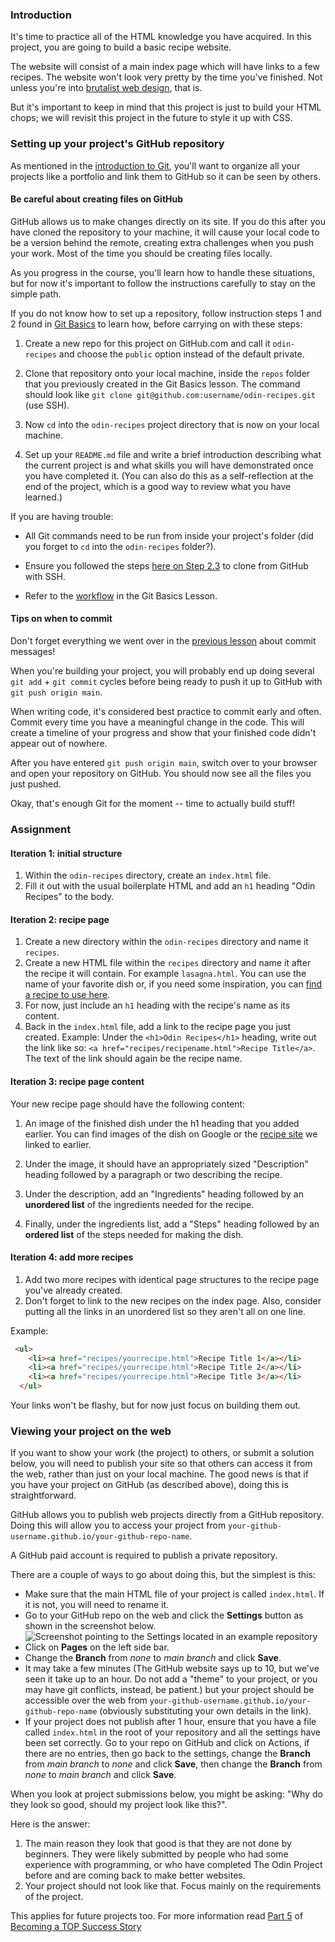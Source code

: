 ### Introduction

It's time to practice all of the HTML knowledge you have acquired. In this project, you are going to build a basic recipe website.

The website will consist of a main index page which will have links to a few recipes. The website won't look very pretty by the time you've finished. Not unless you're into [brutalist web design](https://brutalistwebsites.com/), that is.

But it's important to keep in mind that this project is just to build your HTML chops; we will revisit this project in the future to style it up with CSS.

### Setting up your project's GitHub repository

As mentioned in the [introduction to Git](https://www.theodinproject.com/paths/foundations/courses/foundations/lessons/introduction-to-git), you'll want to organize all your projects like a portfolio and link them to GitHub so it can be seen by others.

<div class="lesson-note lesson-note--warning" markdown="1">
 
#### Be careful about creating files on GitHub
GitHub allows us to make changes directly on its site. If you do this after you have cloned the repository to your machine, it will cause your local code to be a version behind the remote, creating extra challenges when you push your work. Most of the time you should be creating files locally.

 As you progress in the course, you'll learn how to handle these situations, but for now it's important to follow the instructions carefully to stay on the simple path.
</div>

If you do not know how to set up a repository, follow instruction steps 1 and 2 found in [Git Basics](https://www.theodinproject.com/paths/foundations/courses/foundations/lessons/git-basics) to learn how, before carrying on with these steps:

1. Create a new repo for this project on GitHub.com and call it `odin-recipes` and choose the `public` option instead of the default private.

1. Clone that repository onto your local machine, inside the `repos` folder that you previously created in the Git Basics lesson. The command should look like `git clone git@github.com:username/odin-recipes.git` (use SSH).

1. Now `cd` into the `odin-recipes` project directory that is now on your local machine.

1. Set up your `README.md` file and write a brief introduction describing what the current project is and what skills you will have demonstrated once you have completed it. (You can also do this as a self-reflection at the end of the project, which is a good way to review what you have learned.)

If you are having trouble:

- All Git commands need to be run from inside your project's folder (did you forget to `cd` into the `odin-recipes` folder?).

- Ensure you followed the steps [here on Step 2.3](/paths/foundations/courses/foundations/lessons/setting-up-git#step-2-configure-git-and-github) to clone from GitHub with SSH.

- Refer to the [workflow](https://www.theodinproject.com/paths/foundations/courses/foundations/lessons/git-basics) in the Git Basics Lesson.

#### Tips on when to commit

Don't forget everything we went over in the [previous lesson](https://www.theodinproject.com/paths/foundations/courses/foundations/lessons/commit-messages) about commit messages!

When you're building your project, you will probably end up doing several `git add` + `git commit` cycles before being ready to push it up to GitHub with `git push origin main`.

When writing code, it's considered best practice to commit early and often. Commit every time you have a meaningful change in the code. This will create a timeline of your progress and show that your finished code didn't appear out of nowhere.

After you have entered `git push origin main`, switch over to your browser and open your repository on GitHub. You should now see all the files you just pushed.

Okay, that's enough Git for the moment -- time to actually build stuff!

### Assignment

<div class="lesson-content__panel" markdown="1">

#### Iteration 1: initial structure

1. Within the `odin-recipes` directory, create an `index.html` file.
1. Fill it out with the usual boilerplate HTML and add an `h1` heading "Odin Recipes" to the body.

#### Iteration 2:  recipe page

1. Create a new directory within the `odin-recipes` directory and name it `recipes`.
1. Create a new HTML file within the  `recipes` directory and name it after the recipe it will contain. For example `lasagna.html`. You can use the name of your favorite dish or, if you need some inspiration, you can [find a recipe to use here](https://www.allrecipes.com/).
1. For now, just include an `h1` heading with the recipe's name as its content.
1. Back in the `index.html` file, add a link to the recipe page you just created. Example: Under the `<h1>Odin Recipes</h1>` heading, write out the link like so: `<a href="recipes/recipename.html">Recipe Title</a>`. The text of the link should again be the recipe name.

#### Iteration 3:  recipe page content

Your new recipe page should have the following content:

1. An image of the finished dish under the h1 heading that you added earlier. You can find images of the dish on Google or the [recipe site](https://www.allrecipes.com/) we linked to earlier.

1. Under the image, it should have an appropriately sized "Description" heading followed by a paragraph or two describing the recipe.

1. Under the description, add an "Ingredients" heading followed by an **unordered list** of the ingredients needed for the recipe.

1. Finally, under the ingredients list, add a "Steps" heading followed by an **ordered list** of the steps needed for making the dish.

#### Iteration 4: add more recipes

1. Add two more recipes with identical page structures to the recipe page you've already created.
1. Don't forget to link to the new recipes on the index page. Also, consider putting all the links in an unordered list so they aren't all on one line.

Example:

```html
 <ul>
    <li><a href="recipes/yourrecipe.html">Recipe Title 1</a></li>
    <li><a href="recipes/yourrecipe.html">Recipe Title 2</a></li>
    <li><a href="recipes/yourrecipe.html">Recipe Title 3</a></li>
  </ul>
```
  
Your links won't be flashy, but for now just focus on building them out.
</div>

### Viewing your project on the web

If you want to show your work (the project) to others, or submit a solution below, you will need to publish your site so that others can access it from the web, rather than just on your local machine. The good news is that if you have your project on GitHub (as described above), doing this is straightforward.

GitHub allows you to publish web projects directly from a GitHub repository. Doing this will allow you to access your project from `your-github-username.github.io/your-github-repo-name`.

<div class="lesson-note">
A GitHub paid account is required to publish a private repository.
</div>

There are a couple of ways to go about doing this, but the simplest is this:

- Make sure that the main HTML file of your project is called `index.html`. If it is not, you will need to rename it.
- Go to your GitHub repo on the web and click the **Settings** button as shown in the screenshot below.
    ![Screenshot pointing to the Settings located in an example repository](https://cdn.statically.io/gh/TheOdinProject/curriculum/90b1a362af0bb8635af9593cd8911c9aefb68569/foundations/html_css/html-foundations/imgs/01.png)
- Click on **Pages** on the left side bar.
- Change the **Branch** from *none* to *main branch* and click **Save**.
- It may take a few minutes (The GitHub website says up to 10, but we've seen it take up to an hour. Do not add a "theme" to your project, or you may have git conflicts, instead, be patient.) but your project should be accessible over the web from `your-github-username.github.io/your-github-repo-name` (obviously substituting your own details in the link).
- If your project does not publish after 1 hour, ensure that you have a file called `index.html` in the root of your repository and all the settings have been set correctly.  Go to your repo on GitHub and click on Actions, if there are no entries, then go back to the settings, change the **Branch** from _main branch_ to _none_ and click **Save**, then change the **Branch** from _none_ to _main branch_ and click **Save**.

<div class="lesson-note" markdown="1">
When you look at project submissions below, you might be asking:
"Why do they look so good, should my project look like this?".

Here is the answer:

1. The main reason they look that good is that they are not done by beginners. They were likely submitted by people who had some experience with programming, or who have completed The Odin Project before and are coming back to make better websites.
1. Your project should not look like that. Focus mainly on the requirements of the project.

This applies for future projects too.
For more information read [Part 5](https://dev.to/theodinproject/learning-code-f56) of [Becoming a TOP Success Story](https://dev.to/theodinproject/becoming-a-top-success-story-mindset-3dp2)
</div>

